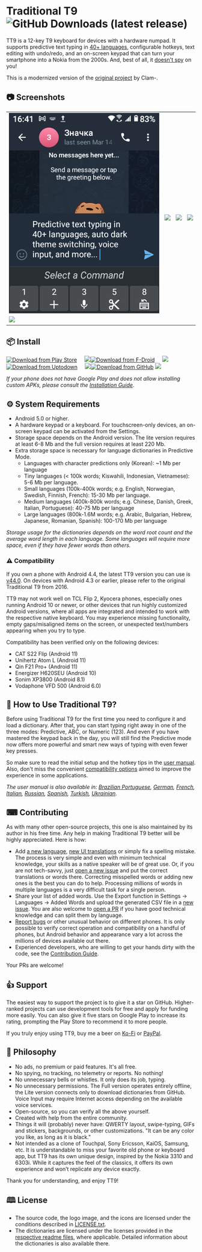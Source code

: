 # Traditional T9 ![GitHub Downloads (latest release)](https://img.shields.io/github/downloads/sspanak/tt9/latest/total)

TT9 is a 12-key T9 keyboard for devices with a hardware numpad. It supports predictive text typing in [40+ languages](app/languages/definitions), configurable hotkeys, text editing with undo/redo, and an on-screen keypad that can turn your smartphone into a Nokia from the 2000s. And, best of all, it [doesn't spy](docs/privacy.md) on you!

This is a modernized version of the [original project](https://github.com/Clam-/TraditionalT9) by Clam-.

## 📷 Screenshots
<table>
    <tr>
        <td> <img src="screenshots/1.png"> </td>
        <td rowspan="2"> <img src="screenshots/3.png"> </td>
        <td rowspan="2"> <img src="screenshots/4.png"> </td>
        <td rowspan="2"> <img src="screenshots/5.png"> </td>
    </tr>
    <tr>
        <td> <img src="screenshots/2.png"> </td>
    </tr>
</table>

## 📦 Install

[<img src="docs/badges/google.png" alt="Download from Play Store" height="59">](https://play.google.com/store/apps/details?id=io.github.sspanak.tt9)&nbsp;&nbsp;&nbsp;&nbsp;
![](docs/badges/80-height.png)[<img src="docs/badges/f-droid.png" alt="Download from F-Droid" height="59">](https://f-droid.org/app/io.github.sspanak.tt9)&nbsp;&nbsp;&nbsp;&nbsp;
![](docs/badges/80-height.png)[<img src="https://stc.utdstc.com/img/mediakit/download-gio-big.png" alt="Download from Uptodown" height="59">](https://io-github-sspanak-tt9.en.uptodown.com/android)&nbsp;&nbsp;&nbsp;&nbsp;
![](docs/badges/80-height.png)[<img src="docs/badges/github.png" alt="Download from GitHub" height="59">](https://github.com/sspanak/tt9/releases/latest)
![](docs/badges/80-height.png)

_If your phone does not have Google Play and does not allow installing custom APKs, please consult the [Installation Guide](docs/installation.md)._

## ⚙️ System Requirements
- Android 5.0 or higher.
- A hardware keypad or a keyboard. For touchscreen-only devices, an on-screen keypad can be activated from the Settings.
- Storage space depends on the Android version. The lite version requires at least 6-8 Mb and the full version requires at least 220 Mb.
- Extra storage space is necessary for language dictionaries in Predictive Mode.
    - Languages with character predictions only (Korean): ~1 Mb per language
    - Tiny languages (< 100k words; Kiswahili, Indonesian, Vietnamese): 5-6 Mb per language.
    - Small languages (100k-400k words; e.g. English, Norwegian, Swedish, Finnish, French): 15-30 Mb per language.
    - Medium languages (400k-800k words; e.g. Chinese, Danish, Greek, Italian, Portuguese): 40-75 Mb per language
    - Large languages (800k-1.6M words; e.g. Arabic, Bulgarian, Hebrew, Japanese, Romanian, Spanish): 100-170 Mb per language

_Storage usage for the dictionaries depends on the word root count and the average word length in each language. Some languages will require more space, even if they have fewer words than others._

### ⚠️ Compatibility
If you own a phone with Android 4.4, the latest TT9 version you can use is [v44.0](https://github.com/sspanak/tt9/releases/tag/v44.0). On devices with Android 4.3 or earlier, please refer to the original Traditional T9 from 2016.

TT9 may not work well on TCL Flip 2, Kyocera phones, especially ones running Android 10 or newer, or other devices that run highly customized Android versions, where all apps are integrated and intended to work with the respective native keyboard. You may experience missing functionality, empty gaps/misaligned items on the screen, or unexpected text/numbers appearing when you try to type.

Compatibility has been verified only on the following devices:
- CAT S22 Flip (Android 11)
- Unihertz Atom L (Android 11)
- Qin F21 Pro+ (Android 11)
- Energizer H620SEU (Android 10)
- Sonim XP3800 (Android 8.1)
- Vodaphone VFD 500 (Android 6.0)

## 🤔 How to Use Traditional T9?
Before using Traditional T9 for the first time you need to configure it and load a dictionary. After that, you can start typing right away in one of the three modes: Predictive, ABC, or Numeric (123). And even if you have mastered the keypad back in the day, you will still find the Predictive mode now offers more powerful and smart new ways of typing with even fewer key presses.

So make sure to read the initial setup and the hotkey tips in the [user manual](docs/help/help.en.md). Also, don't miss the convenient [compatibility options](docs/help/help.en.md#compatibility-options) aimed to improve the experience in some applications.

_The user manual is also available in: [Brazilian Portuguese](docs/help/help.pt.md), [German](docs/help/help.de.md), [French](docs/help/help.fr.md), [Italian](docs/help/help.it.md), [Russian](docs/help/help.ru.md), [Spanish](docs/help/help.es.md), [Turkish](docs/help/help.tr.md), [Ukrainian](docs/help/help.uk.md)._

## ⌨ Contributing
As with many other open-source projects, this one is also maintained by its author in his free time. Any help in making Traditional T9 better will be highly appreciated. Here is how:
- Add [a new language](CONTRIBUTING.md#adding-a-new-language), [new UI translations](CONTRIBUTING.md#translating-the-ui) or simply fix a spelling mistake. The process is very simple and even with minimum technical knowledge, your skills as a native speaker will be of great use. Or, if you are not tech-savvy, just [open a new issue](https://github.com/sspanak/tt9/issues) and put the correct translations or words there. Correcting misspelled words or adding new ones is the best you can do to help. Processing millions of words in multiple languages is a very difficult task for a single person.
- Share your list of added words. Use the Export function in Settings → Languages → Added Words and upload the generated CSV file in a [new issue](https://github.com/sspanak/tt9/issues). You are also welcome to [open a PR](https://github.com/sspanak/tt9/pulls) if you have good technical knowledge and can split them by language.
- [Report bugs](https://github.com/sspanak/tt9/issues) or other unusual behavior on different phones. It is only possible to verify correct operation and compatibility on a handful of phones, but Android behavior and appearance vary a lot across the millions of devices available out there.
- Experienced developers, who are willing to get your hands dirty with the code, see the [Contribution Guide](CONTRIBUTING.md).

Your PRs are welcome!

## 👍 Support
The easiest way to support the project is to give it a star on GitHub. Higher-ranked projects can use development tools for free and apply for funding more easily. You can also give it five stars on Google Play to increase its rating, prompting the Play Store to recommend it to more people.

If you truly enjoy using TT9, buy me a beer on [Ko-Fi](https://ko-fi.com/sspanak) or [PayPal](https://www.paypal.com/donate/?hosted_button_id=LW97X3JM2CRZC).

## 💪 Philosophy
- No ads, no premium or paid features. It's all free.
- No spying, no tracking, no telemetry or reports. No nothing!
- No unnecessary bells or whistles. It only does its job, typing.
- No unnecessary permissions. The Full version operates entirely offline, the Lite version connects only to download dictionaries from GitHub. Voice Input may require Internet access depending on the available voice services.
- Open-source, so you can verify all the above yourself.
- Created with help from the entire community.
- Things it will (probably) never have: QWERTY layout, swipe-typing, GIFs and stickers, backgrounds, or other customizations. "It can be any color you like, as long as it is black."
- Not intended as a clone of Touchpal, Sony Ericsson, KaiOS, Samsung, etc. It is understandable to miss your favorite old phone or keyboard app, but TT9 has its own unique design, inspired by the Nokia 3310 and 6303i. While it captures the feel of the classics, it offers its own experience and won’t replicate any device exactly.

Thank you for understanding, and enjoy TT9!

## 🕮 License
- The source code, the logo image, and the icons are licensed under the conditions described in [LICENSE.txt](LICENSE.txt).
- The dictionaries are licensed under the licenses provided in the [respective readme files](docs/dictionaries), where applicable. Detailed information about the dictionaries is also available there.
